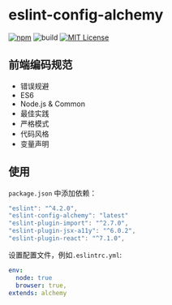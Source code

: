# eslint-config-alchemy

[![npm](https://img.shields.io/badge/npm-v0.1.3-brightgreen.svg)](https://www.npmjs.com/package/eslint-config-alchemy)
![build](https://img.shields.io/badge/build-passing-green.svg)
[![MIT License](https://img.shields.io/github/license/mashape/apistatus.svg?maxAge=2592000)](https://github.com/IceEnd/eslint-config-alchemy/blob/master/LICENSE)

## 前端编码规范

- 错误规避
- ES6
- Node.js & Common
- 最佳实践
- 严格模式
- 代码风格
- 变量声明

##  使用

```package.json``` 中添加依赖：

```javascript
"eslint": "^4.2.0",
"eslint-config-alchemy": "latest"
"eslint-plugin-import": "^2.7.0",
"eslint-plugin-jsx-a11y": "^6.0.2",
"eslint-plugin-react": "^7.1.0",
```

设置配置文件，例如```.eslintrc.yml```:

```yml
env:
  node: true
  browser: true,
extends: alchemy
```
